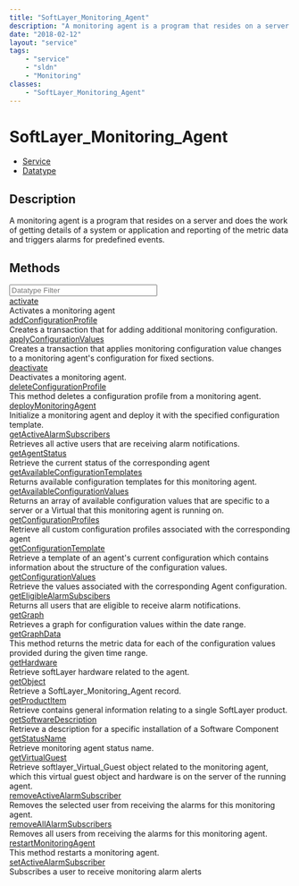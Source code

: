 ```yaml
---
title: "SoftLayer_Monitoring_Agent"
description: "A monitoring agent is a program that resides on a server and does the work of getting details of a system or application... "
date: "2018-02-12"
layout: "service"
tags:
    - "service"
    - "sldn"
    - "Monitoring"
classes:
    - "SoftLayer_Monitoring_Agent"
---
```

# SoftLayer_Monitoring_Agent
<div id='service-datatype'>
    <ul id='sldn-reference-tabs'>
    <li id='service'> <a href='/reference/services/SoftLayer_Monitoring_Agent' >Service</a></li>    <li id='datatype'> <a href='/reference/datatypes/SoftLayer_Monitoring_Agent' >Datatype</a></li>
    </ul>
</div>

## Description
A monitoring agent is a program that resides on a server and does the work of getting details of a system or application and reporting of the metric data and triggers alarms for predefined events. 



        
<div id="properties" class="content">
    <h2>Methods</h2>
    <div class="view-filters">
        <div class="clearfix">
            <div class="search-input-box">
                <input placeholder="Datatype Filter" onkeyup="titleSearch(inputId='edit-combine', divId='method-div', elementClass='method-row')" 
                    type="text" id="edit-combine" value="" size="30" maxlength="128" class="form-text">
            </div>
        </div>
    </div>
    <div id="method-div">
            <div class="method-row">
                        <span class='view-field-title'><a href='/reference/services/SoftLayer_Monitoring_Agent/activate'> activate</a> </span>
            <div class='views-field-body'>Activates a monitoring agent</div>
        </div>
            <div class="method-row">
                        <span class='view-field-title'><a href='/reference/services/SoftLayer_Monitoring_Agent/addConfigurationProfile'> addConfigurationProfile</a> </span>
            <div class='views-field-body'>Creates a transaction that for adding additional monitoring configuration.</div>
        </div>
            <div class="method-row">
                        <span class='view-field-title'><a href='/reference/services/SoftLayer_Monitoring_Agent/applyConfigurationValues'> applyConfigurationValues</a> </span>
            <div class='views-field-body'>Creates a transaction that applies monitoring configuration value changes to a monitoring agent's configuration for fixed sections. </div>
        </div>
            <div class="method-row">
                        <span class='view-field-title'><a href='/reference/services/SoftLayer_Monitoring_Agent/deactivate'> deactivate</a> </span>
            <div class='views-field-body'>Deactivates a monitoring agent.</div>
        </div>
            <div class="method-row">
                        <span class='view-field-title'><a href='/reference/services/SoftLayer_Monitoring_Agent/deleteConfigurationProfile'> deleteConfigurationProfile</a> </span>
            <div class='views-field-body'>This method deletes a configuration profile from a monitoring agent.</div>
        </div>
            <div class="method-row">
                        <span class='view-field-title'><a href='/reference/services/SoftLayer_Monitoring_Agent/deployMonitoringAgent'> deployMonitoringAgent</a> </span>
            <div class='views-field-body'>Initialize a monitoring agent and deploy it with the specified configuration template. </div>
        </div>
            <div class="method-row">
                        <span class='view-field-title'><a href='/reference/services/SoftLayer_Monitoring_Agent/getActiveAlarmSubscribers'> getActiveAlarmSubscribers</a> </span>
            <div class='views-field-body'>Retrieves all active users that are receiving alarm notifications.</div>
        </div>
            <div class="method-row">
                        <span class='view-field-title'><a href='/reference/services/SoftLayer_Monitoring_Agent/getAgentStatus'> getAgentStatus</a> </span>
            <div class='views-field-body'>Retrieve the current status of the corresponding agent</div>
        </div>
            <div class="method-row">
                        <span class='view-field-title'><a href='/reference/services/SoftLayer_Monitoring_Agent/getAvailableConfigurationTemplates'> getAvailableConfigurationTemplates</a> </span>
            <div class='views-field-body'>Returns available configuration templates for this monitoring agent.</div>
        </div>
            <div class="method-row">
                        <span class='view-field-title'><a href='/reference/services/SoftLayer_Monitoring_Agent/getAvailableConfigurationValues'> getAvailableConfigurationValues</a> </span>
            <div class='views-field-body'>Returns an array of available configuration values that are specific to a server or a Virtual that this monitoring agent is running on. </div>
        </div>
            <div class="method-row">
                        <span class='view-field-title'><a href='/reference/services/SoftLayer_Monitoring_Agent/getConfigurationProfiles'> getConfigurationProfiles</a> </span>
            <div class='views-field-body'>Retrieve all custom configuration profiles associated with the corresponding agent</div>
        </div>
            <div class="method-row">
                        <span class='view-field-title'><a href='/reference/services/SoftLayer_Monitoring_Agent/getConfigurationTemplate'> getConfigurationTemplate</a> </span>
            <div class='views-field-body'>Retrieve a template of an agent's current configuration which contains information about the structure of the configuration values.</div>
        </div>
            <div class="method-row">
                        <span class='view-field-title'><a href='/reference/services/SoftLayer_Monitoring_Agent/getConfigurationValues'> getConfigurationValues</a> </span>
            <div class='views-field-body'>Retrieve the values associated with the corresponding Agent configuration.</div>
        </div>
            <div class="method-row">
                        <span class='view-field-title'><a href='/reference/services/SoftLayer_Monitoring_Agent/getEligibleAlarmSubscibers'> getEligibleAlarmSubscibers</a> </span>
            <div class='views-field-body'>Returns all users that are eligible to receive alarm notifications.</div>
        </div>
            <div class="method-row">
                        <span class='view-field-title'><a href='/reference/services/SoftLayer_Monitoring_Agent/getGraph'> getGraph</a> </span>
            <div class='views-field-body'>Retrieves a graph for configuration values within the date range.</div>
        </div>
            <div class="method-row">
                        <span class='view-field-title'><a href='/reference/services/SoftLayer_Monitoring_Agent/getGraphData'> getGraphData</a> </span>
            <div class='views-field-body'>This method returns the metric data for each of the configuration values provided during the given time range.</div>
        </div>
            <div class="method-row">
                        <span class='view-field-title'><a href='/reference/services/SoftLayer_Monitoring_Agent/getHardware'> getHardware</a> </span>
            <div class='views-field-body'>Retrieve softLayer hardware related to the agent.</div>
        </div>
            <div class="method-row">
                        <span class='view-field-title'><a href='/reference/services/SoftLayer_Monitoring_Agent/getObject'> getObject</a> </span>
            <div class='views-field-body'>Retrieve a SoftLayer_Monitoring_Agent record.</div>
        </div>
            <div class="method-row">
                        <span class='view-field-title'><a href='/reference/services/SoftLayer_Monitoring_Agent/getProductItem'> getProductItem</a> </span>
            <div class='views-field-body'>Retrieve contains general information relating to a single SoftLayer product.</div>
        </div>
            <div class="method-row">
                        <span class='view-field-title'><a href='/reference/services/SoftLayer_Monitoring_Agent/getSoftwareDescription'> getSoftwareDescription</a> </span>
            <div class='views-field-body'>Retrieve a description for a specific installation of a Software Component</div>
        </div>
            <div class="method-row">
                        <span class='view-field-title'><a href='/reference/services/SoftLayer_Monitoring_Agent/getStatusName'> getStatusName</a> </span>
            <div class='views-field-body'>Retrieve monitoring agent status name.</div>
        </div>
            <div class="method-row">
                        <span class='view-field-title'><a href='/reference/services/SoftLayer_Monitoring_Agent/getVirtualGuest'> getVirtualGuest</a> </span>
            <div class='views-field-body'>Retrieve softlayer_Virtual_Guest object related to the monitoring agent, which this virtual guest object and hardware is on the server of the running agent.</div>
        </div>
            <div class="method-row">
                        <span class='view-field-title'><a href='/reference/services/SoftLayer_Monitoring_Agent/removeActiveAlarmSubscriber'> removeActiveAlarmSubscriber</a> </span>
            <div class='views-field-body'>Removes the selected user from receiving the alarms for this monitoring agent. </div>
        </div>
            <div class="method-row">
                        <span class='view-field-title'><a href='/reference/services/SoftLayer_Monitoring_Agent/removeAllAlarmSubscribers'> removeAllAlarmSubscribers</a> </span>
            <div class='views-field-body'>Removes all users from receiving the alarms for this monitoring agent.</div>
        </div>
            <div class="method-row">
                        <span class='view-field-title'><a href='/reference/services/SoftLayer_Monitoring_Agent/restartMonitoringAgent'> restartMonitoringAgent</a> </span>
            <div class='views-field-body'>This method restarts a monitoring agent.</div>
        </div>
            <div class="method-row">
                        <span class='view-field-title'><a href='/reference/services/SoftLayer_Monitoring_Agent/setActiveAlarmSubscriber'> setActiveAlarmSubscriber</a> </span>
            <div class='views-field-body'>Subscribes a user to receive monitoring alarm alerts</div>
        </div>
        </div>
</div>

